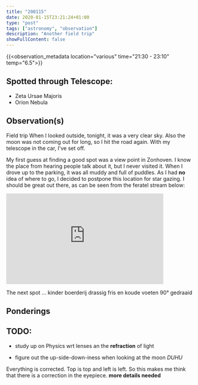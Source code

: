 ```yaml
---
title: "200115"
date: 2020-01-15T23:21:24+01:00
type: "post"
tags: ["astronomy", "observation"]
description: "Another field trip"
showFullContent: false
---
```


{{<observation_metadata location="various" time="21:30 - 23:10" temp="6.5">}}

## Spotted through Telescope:

* Zeta Ursae Majoris
* Orion Nebula

## Observation(s)

Field trip
When I looked outside, tonight, it was a very clear sky. Also the moon was not coming out for long, so I hit the road again. With my telescope in the car, I've set off.

My first guess at finding a good spot was a view point in Zonhoven. I know the place from hearing people talk about it, but I never visited it. When I drove up to the parking, it was all muddy and full of puddles. As I had **no** idea of where to go, I decided to postpone this location for star gazing. I should be great out there, as can be seen from the feratel stream below:

<iframe src="https://webtv.feratel.com/webtv/?design=v3&amp;cam=8055" allow="autoplay; encrypted-media" allowfullscreen="allowfullscreen" width="420" height="243" frameborder="0"></iframe>

The next spot ...
kinder boerderij
drassig
fris en koude voeten
90° gedraaid


## Ponderings

## TODO:

* study up on Physics wrt lenses an the **refraction** of light

* figure out the up-side-down-iness when looking at the moon *DUHU*

Everything is corrected. Top is top and left is left. So this makes me think that there is a correction in the eyepiece. **more details needed**